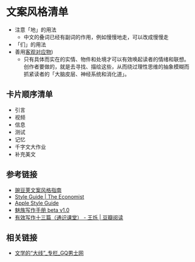 # 文案风格清单

- 注意「地」的用法
	+ 中文的叠词已经有副词的作用，例如慢慢地走，可以改成慢慢走
- 「们」的用法
- 善用[客观对应物](http://xuewen.cnki.net/R2006063160000226.html))
	+ 只有具体而实在的实情、物件和处境才可以有效唤起读者的情绪和联想。创作者要做的，就是去寻找、描绘这些，从而绕过理性思维的抽象模糊而抓紧读者的「大脑皮层、神经系统和消化道」。



## 卡片顺序清单

- 引言
- 视频
- 信息
- 测试
- 记忆
- 千字文大作业
- 补充美文




## 参考链接


- [豌豆荚文案风格指南](https://docs.google.com/document/d/1R8lMCPf6zCD5KEA8ekZ5knK77iw9J-vJ6vEopPemqZM/edit#)
- [Style Guide | The Economist](http://www.economist.com/styleguide/introduction)
- [Apple Style Guide](https://help.apple.com/asg/mac/2013/ASG_2013.pdf)
- [魅族写作手册 beta v1.0](https://github.com/silenk1n/meizu_style_guide/blob/master/guide.md)
- [有效写作十三篇（通识课堂） - 王烁 | 豆瓣阅读](https://read.douban.com/ebook/3042635/)

## 相关链接

- [文学的“大线”_专栏_GQ男士网](http://www.gq.com.cn/column/5215/news_101g36de77df80f0.html)